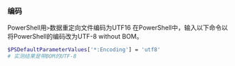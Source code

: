 
### 编码
PowerShell用`>`数据重定向文件编码为UTF16
在PowerShell中，输入以下命令以将PowerShell的编码改为UTF-8 without BOM。
```bash
$PSDefaultParameterValues['*:Encoding'] = 'utf8'
# 实测结果是带BOM的UTF-8
```
